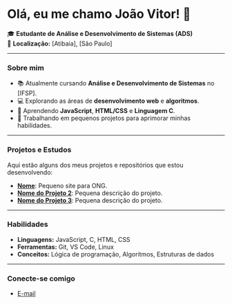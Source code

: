 # Olá, eu me chamo João Vitor! 👋

🎓 **Estudante de Análise e Desenvolvimento de Sistemas (ADS)**  
📍 **Localização:** [Atibaia], [São Paulo]

---

### Sobre mim

- 📚 Atualmente cursando **Análise e Desenvolvimento de Sistemas** no [IFSP].
- 💻 Explorando as áreas de **desenvolvimento web** e **algoritmos**.
- 🌱 Aprendendo **JavaScript**, **HTML/CSS** e **Linguagem C**.
- 🔭 Trabalhando em pequenos projetos para aprimorar minhas habilidades.

---

### Projetos e Estudos

Aqui estão alguns dos meus projetos e repositórios que estou desenvolvendo:

- **[Nome](https://github.com/paolaabrantes/SitePequenosGuerreiros)**: Pequeno site para ONG.
- **[Nome do Projeto 2](link-projeto)**: Pequena descrição do projeto.
- **[Nome do Projeto 3](link-projeto)**: Pequena descrição do projeto.

---

### Habilidades

- **Linguagens:** JavaScript, C, HTML, CSS
- **Ferramentas:** Git, VS Code, Linux
- **Conceitos:** Lógica de programação, Algoritmos, Estruturas de dados

---

### Conecte-se comigo
 
- [E-mail](Joaopf445@outlook.com)
